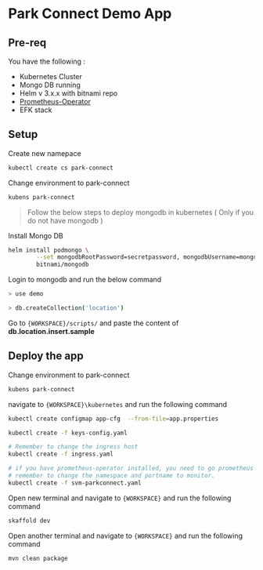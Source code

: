 
# Park Connect Demo App


## Pre-req
You have the following : 
- Kubernetes Cluster
- Mongo DB running 
- Helm  v 3.x.x with bitnami repo
- [Prometheus-Operator](https://github.com/bitnami/charts/tree/master/bitnami/prometheus-operator) 
- EFK stack 

## Setup

Create new namepace 


```bash
kubectl create cs park-connect
```

Change environment to park-connect

```bash
kubens park-connect
```

>Follow the below steps to deploy mongodb in kubernetes ( Only if you do not have mongodb )

Install Mongo DB
```bash
helm install podmongo \
        --set mongodbRootPassword=secretpassword, mongodbUsername=mongoadmin,mongodbPassword=secret mongodbDatabase=admin \
        bitnami/mongodb
```

Login to mongodb and run the below command


```bash
> use demo

> db.createCollection('location')
```

Go to `{WORKSPACE}/scripts/` and paste the content of **db.location.insert.sample**



## Deploy the app

Change environment to park-connect

```bash
kubens park-connect
```

navigate to `{WORKSPACE}\kubernetes` and run the following command 



```bash
kubectl create configmap app-cfg  --from-file=app.properties

kubectl create -f keys-config.yaml

# Remember to change the ingress host
kubectl create -f ingress.yaml

# if you have prometheus-operator installed, you need to go prometheus namespace and create service monitor
# remember to change the namespace and portname to monitor.
kubectl create -f svm-parkconnect.yaml

```


Open new terminal and navigate to `{WORKSPACE}` and run the following command 

```bash
skaffold dev
```

Open another terminal and navigate to `{WORKSPACE}` and run the following command 

```bash
mvn clean package
```